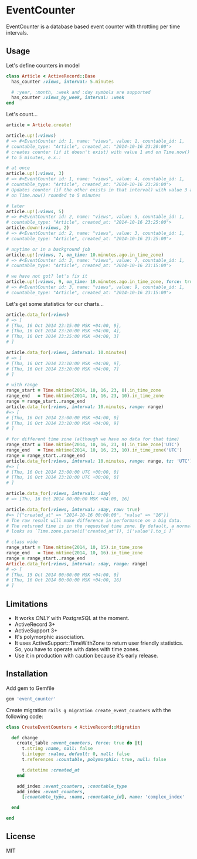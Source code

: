 # EventCounter

EventCounter is a database based event counter with throttling per time intervals.

## Usage

Let's define counters in model

```ruby
class Article < ActiveRecord::Base
  has_counter :views, interval: 5.minutes

  # :year, :month, :week and :day symbols are supported
  has_counter :views_by_week, interval: :week
end
```

Let's count...

```ruby
article = Article.create!

article.up!(:views)
# => #<EventCounter id: 1, name: "views", value: 1, countable_id: 1,
# countable_type: "Article", created_at: "2014-10-16 23:20:00">
# creates counter (if it doesn't exist) with value 1 and on Time.now() rounded
# to 5 minutes, e.x.:

# at once
article.up!(:views, 3)
# => #<EventCounter id: 1, name: "views", value: 4, countable_id: 1,
# countable_type: "Article", created_at: "2014-10-16 23:20:00">
# Updates counter (if the other exists in that interval) with value 3 and
# on Time.now() rounded to 5 minutes

# later
article.up!(:views, 5)
# => #<EventCounter id: 2, name: "views", value: 5, countable_id: 1,
# countable_type: "Article", created_at: "2014-10-16 23:25:00">
article.down!(:views, 2)
# => #<EventCounter id: 2, name: "views", value: 3, countable_id: 1,
# countable_type: "Article", created_at: "2014-10-16 23:25:00">

# anytime or in a background job
article.up!(:views, 7, on_time: 10.minutes.ago.in_time_zone)
# => #<EventCounter id: 3, name: "views", value: 7, countable_id: 1,
# countable_type: "Article", created_at: "2014-10-16 23:15:00">

# we have not got? let's fix it
article.up!(:views, 9, on_time: 10.minutes.ago.in_time_zone, force: true)
# => #<EventCounter id: 3, name: "views", value: 9, countable_id: 1,
# countable_type: "Article", created_at: "2014-10-16 23:15:00">
```

Let's get some statistics for our charts...

```ruby
article.data_for(:views)
# => [
# [Thu, 16 Oct 2014 23:15:00 MSK +04:00, 9],
# [Thu, 16 Oct 2014 23:20:00 MSK +04:00, 4],
# [Thu, 16 Oct 2014 23:25:00 MSK +04:00, 3]
# ]

article.data_for(:views, interval: 10.minutes)
# => [
# [Thu, 16 Oct 2014 23:10:00 MSK +04:00, 9],
# [Thu, 16 Oct 2014 23:20:00 MSK +04:00, 7]
# ]

# with range
range_start = Time.mktime(2014, 10, 16, 23, 0).in_time_zone
range_end   = Time.mktime(2014, 10, 16, 23, 10).in_time_zone
range = range_start..range_end
article.data_for(:views, interval: 10.minutes, range: range)
#=> [
# [Thu, 16 Oct 2014 23:00:00 MSK +04:00, 0]
# [Thu, 16 Oct 2014 23:10:00 MSK +04:00, 9]
# ]

# for different time zone (although we have no data for that time)
range_start = Time.mktime(2014, 10, 16, 23, 0).in_time_zone('UTC')
range_end   = Time.mktime(2014, 10, 16, 23, 10).in_time_zone('UTC')
range = range_start..range_end
article.data_for(:views, interval: 10.minutes, range: range, tz: 'UTC')
#=> [
# [Thu, 16 Oct 2014 23:00:00 UTC +00:00, 0] 
# [Thu, 16 Oct 2014 23:10:00 UTC +00:00, 0]
# ]

article.data_for(:views, interval: :day)
# => [Thu, 16 Oct 2014 00:00:00 MSK +04:00, 16]

article.data_for(:views, interval: :day, raw: true)
#=> [{"created_at" => "2014-10-16 00:00:00", "value" => "16"}]
# The raw result will make difference in performance on a big data.
# The returned time is in the requested time zone. By default, a normalization
# looks as `Time.zone.parse(i['created_at']), i['value'].to_i ]`

# class wide
range_start = Time.mktime(2014, 10, 15).in_time_zone
range_end   = Time.mktime(2014, 10, 16).in_time_zone
range = range_start..range_end
Article.data_for(:views, interval: :day, range: range)
# => [
# [Thu, 15 Oct 2014 00:00:00 MSK +04:00, 0]
# [Thu, 16 Oct 2014 00:00:00 MSK +04:00, 16]
# ]
```

## Limitations

  - It works *ONLY* with *PostgreSQL* at the moment.
  - ActiveRecord 3+
  - ActiveSupport 3+
  - It's polymorphic association.
  - It uses ActiveSupport::TimeWithZone to return user friendly statistics.
    So, you have to operate with dates with time zones.
  - Use it in production with caution because it's early release.


## Installation

Add gem to Gemfile

```ruby
gem 'event_counter'
```

Create migration `rails g migration create_event_counters` with the
following code:

```ruby
class CreateEventCounters < ActiveRecord::Migration

  def change
    create_table :event_counters, force: true do |t|
      t.string :name, null: false
      t.integer :value, default: 0, null: false
      t.references :countable, polymorphic: true, null: false

      t.datetime :created_at
    end

    add_index :event_counters, :countable_type
    add_index :event_counters,
      [:countable_type, :name, :countable_id], name: 'complex_index'

  end

end
```

License
----

MIT
